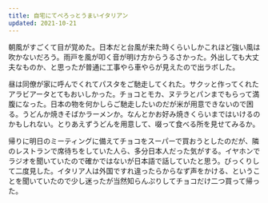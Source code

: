 ```yaml
---
title: 自宅にてぺろっとうまいイタリアン
updated: 2021-10-21
---
```


朝風がすごくて目が覚めた。日本だと台風が来た時くらいしかこれほど強い風は吹かないだろう。雨戸を風が叩く音が明け方からうるさかった。外出しても大丈夫なものか、と思ったが普通に工事やら車やらが見えたので出ラボした。

昼は同僚が家に呼んでくれてパスタをご馳走してくれた。サクッと作ってくれたアラビアータとてもおいしかった。チョコとモカ、ヌテラとパンまでもらって満腹になった。日本の物を何かしらご馳走したいのだが米が用意できないので困る。うどんか焼きそばかラーメンか。なんとかお好み焼きくらいまではいけるのかもしれない。とりあえずうどんを用意して、啜って食べる所を見せてみるか。

帰りに明日のミーティングに備えてチョコをスーパーで買おうとしたのだが、隣のレストランで席待ちをしていた人ら、多分日本人だった気がする。イヤホンでラジオを聞いていたので確かではないが日本語で話していたと思う。びっくりして二度見した。イタリア人は外国ですれ違ったらからなず声をかける、ということを聞いていたので少し迷ったが当然知らんぷりしてチョコだけ二つ買って帰った。
